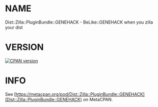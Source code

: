 # NAME

Dist::Zilla::PluginBundle::GENEHACK - BeLike::GENEHACK when you zilla your dist

# VERSION

[![CPAN version](https://badge.fury.io/pl/Git-Wrapper.svg)](http://badge.fury.io/pl/Git-Wrapper)

# INFO

See
[https://metacpan.org/pod/Dist::Zilla::PluginBundle::GENEHACK](Dist::Zilla::PluginBundle::GENEHACK)
on MetaCPAN.

